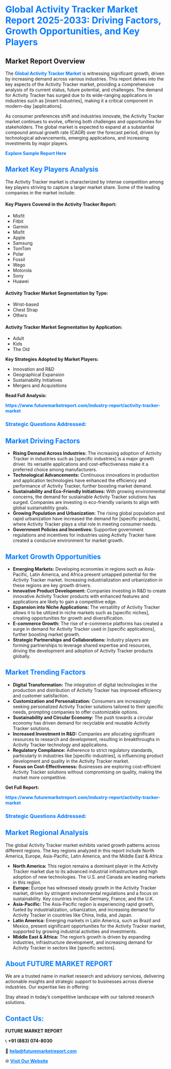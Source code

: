 <h1 style="color: #007BFF;">Global Activity Tracker Market Report 2025-2033: Driving Factors, Growth Opportunities, and Key Players</h1>

<section id="overview">
<h2>Market Report Overview</h2>
<p>The <a href="https://www.futuremarketreport.com/industry-report/activity-tracker-market" style="color: #007BFF; text-decoration: none;"><strong>Global Activity Tracker Market</strong></a> is witnessing significant growth, driven by increasing demand across various industries. This report delves into the key aspects of the Activity Tracker market, providing a comprehensive analysis of its current status, future potential, and challenges. The demand for Activity Tracker has surged due to its wide-ranging applications in industries such as [insert industries], making it a critical component in modern-day [applications].</p>
<p>As consumer preferences shift and industries innovate, the Activity Tracker market continues to evolve, offering both challenges and opportunities for stakeholders. The global market is expected to expand at a substantial compound annual growth rate (CAGR) over the forecast period, driven by technological advancements, emerging applications, and increasing investments by major players.</p>
</section>

<section id="overview">
<p><a href="https://www.futuremarketreport.com/request-sample/reportId=88955" style="color: #007BFF; text-decoration: none;"><strong>Explore Sample Report Here</strong></a></p>
</section>

<section id="key-players">
<h2 style="color: #007BFF;">Market Key Players Analysis</h2>
<p>The Activity Tracker market is characterized by intense competition among key players striving to capture a larger market share. Some of the leading companies in the market include:</p>
<h4>Key Players Covered in the Activity Tracker Report:</h4>
<ul><li>Misfit</li><li>Fitbit</li><li>Garmin</li><li>Misfit</li><li>Apple</li><li>Samsung</li><li>TomTom</li><li>Polar</li><li>Fossil</li><li>Wego</li><li>Motorola</li><li>Sony</li><li>Huawei</li></ul>
<h4>Activity Tracker Market Segmentation by Type:</h4>
<ul><li>Wrist-based</li><li>Chest Strap</li><li>Others</li></ul>

<h4>Activity Tracker Market Segmentation by Application:</h4>
<ul><li>Adult</li><li>Kids</li><li>The Old</li></ul>
<p><strong>Key Strategies Adopted by Market Players:</strong></p>
<ul>
<li>Innovation and R&D</li>
<li>Geographical Expansion</li>
<li>Sustainability Initiatives</li>
<li>Mergers and Acquisitions</li>
</ul>
</section>

<section>
<p><strong>Read Full Analysis: </strong></p><a href="https://www.futuremarketreport.com/industry-report/activity-tracker-market" style="color: #007BFF; text-decoration: none;"><strong>https://www.futuremarketreport.com/industry-report/activity-tracker-market</strong></a>
<h3 style="color: #007BFF;">Strategic Questions Addressed:</h3>
</section>

<section id="driving-factors">
<h2 style="color: #007BFF;">Market Driving Factors</h2>
<ul>
<li><strong>Rising Demand Across Industries:</strong> The increasing adoption of Activity Tracker in industries such as [specific industries] is a major growth driver. Its versatile applications and cost-effectiveness make it a preferred choice among manufacturers.</li>
<li><strong>Technological Advancements:</strong> Continuous innovations in production and application technologies have enhanced the efficiency and performance of Activity Tracker, further boosting market demand.</li>
<li><strong>Sustainability and Eco-Friendly Initiatives:</strong> With growing environmental concerns, the demand for sustainable Activity Tracker solutions has surged. Companies are investing in eco-friendly variants to align with global sustainability goals.</li>
<li><strong>Growing Population and Urbanization:</strong> The rising global population and rapid urbanization have increased the demand for [specific products], where Activity Tracker plays a vital role in meeting consumer needs.</li>
<li><strong>Government Policies and Incentives:</strong> Supportive government regulations and incentives for industries using Activity Tracker have created a conducive environment for market growth.</li>
</ul>
</section>

<section id="growth-opportunities">
<h2 style="color: #007BFF;">Market Growth Opportunities</h2>
<ul>
<li><strong>Emerging Markets:</strong> Developing economies in regions such as Asia-Pacific, Latin America, and Africa present untapped potential for the Activity Tracker market. Increasing industrialization and urbanization in these regions are key growth drivers.</li>
<li><strong>Innovative Product Development:</strong> Companies investing in R&D to create innovative Activity Tracker products with enhanced features and applications are likely to gain a competitive edge.</li>
<li><strong>Expansion into Niche Applications:</strong> The versatility of Activity Tracker allows it to be utilized in niche markets such as [specific niches], creating opportunities for growth and diversification.</li>
<li><strong>E-commerce Growth:</strong> The rise of e-commerce platforms has created a surge in demand for Activity Tracker used in [specific applications], further boosting market growth.</li>
<li><strong>Strategic Partnerships and Collaborations:</strong> Industry players are forming partnerships to leverage shared expertise and resources, driving the development and adoption of Activity Tracker products globally.</li>
</ul>
</section>

<section id="trending-factors">
<h2 style="color: #007BFF;">Market Trending Factors</h2>
<ul>
<li><strong>Digital Transformation:</strong> The integration of digital technologies in the production and distribution of Activity Tracker has improved efficiency and customer satisfaction.</li>
<li><strong>Customization and Personalization:</strong> Consumers are increasingly seeking personalized Activity Tracker solutions tailored to their specific needs, prompting companies to offer customizable options.</li>
<li><strong>Sustainability and Circular Economy:</strong> The push towards a circular economy has driven demand for recyclable and reusable Activity Tracker solutions.</li>
<li><strong>Increased Investment in R&D:</strong> Companies are allocating significant resources to research and development, resulting in breakthroughs in Activity Tracker technology and applications.</li>
<li><strong>Regulatory Compliance:</strong> Adherence to strict regulatory standards, particularly in industries like [specific industries], is influencing product development and quality in the Activity Tracker market.</li>
<li><strong>Focus on Cost-Effectiveness:</strong> Businesses are exploring cost-efficient Activity Tracker solutions without compromising on quality, making the market more competitive.</li>
</ul>
</section>

<section>
<p><strong>Get Full Report: </strong></p><a href="https://www.futuremarketreport.com/industry-report/activity-tracker-market" style="color: #007BFF; text-decoration: none;"><strong>https://www.futuremarketreport.com/industry-report/activity-tracker-market</strong></a>
<h3 style="color: #007BFF;">Strategic Questions Addressed:</h3>
</section>


<section id="regional-analysis">
<h2 style="color: #007BFF;">Market Regional Analysis</h2>
<p>The global Activity Tracker market exhibits varied growth patterns across different regions. The key regions analyzed in this report include North America, Europe, Asia-Pacific, Latin America, and the Middle East & Africa:</p>
<ul>
<li><strong>North America:</strong> This region remains a dominant player in the Activity Tracker market due to its advanced industrial infrastructure and high adoption of new technologies. The U.S. and Canada are leading markets in this region.</li>
<li><strong>Europe:</strong> Europe has witnessed steady growth in the Activity Tracker market, driven by stringent environmental regulations and a focus on sustainability. Key countries include Germany, France, and the U.K.</li>
<li><strong>Asia-Pacific:</strong> The Asia-Pacific region is experiencing rapid growth, fueled by industrialization, urbanization, and increasing demand for Activity Tracker in countries like China, India, and Japan.</li>
<li><strong>Latin America:</strong> Emerging markets in Latin America, such as Brazil and Mexico, present significant opportunities for the Activity Tracker market, supported by growing industrial activities and investments.</li>
<li><strong>Middle East & Africa:</strong> The region’s growth is driven by expanding industries, infrastructure development, and increasing demand for Activity Tracker in sectors like [specific sectors].</li>
</ul>
</section>

<footer>
<h2 style="color: #007BFF;">About FUTURE MARKET REPORT</h2>
<p>We are a trusted name in market research and advisory services, delivering actionable insights and strategic support to businesses across diverse industries. Our expertise lies in offering:</p>

<p>Stay ahead in today’s competitive landscape with our tailored research solutions.</p>

<h2 style="color: #007BFF;">Contact Us:</h2>
<p><strong>FUTURE MARKET REPORT</strong></p>
<p>📞 <strong>+91 (883) 074-8030</strong></p>
<p>📧 <strong><a href="mailto:help@futuremarketreport.com" style="color: #007BFF;">help@futuremarketreport.com</a></strong></p>
<p>🌐 <strong><a href="https://www.futuremarketreport.com/" style="color: #007BFF;">Visit Our Website</a></strong></p>
</footer>